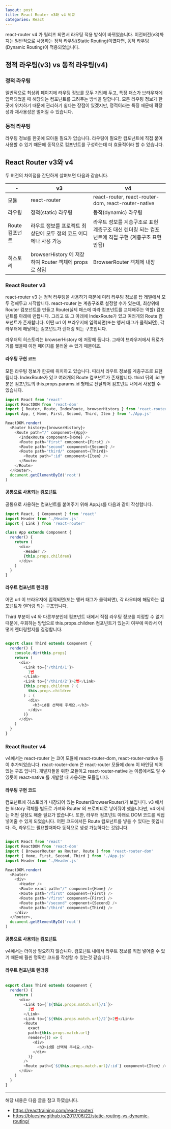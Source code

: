 ```yaml
---
layout: post
title: React Router v3와 v4 비교
categories: React
---
```


react-router v4 가 릴리즈 되면서 라우팅 적용 방식이 바뀌었습니다. 이전버전(v3)까지는 일반적으로 사용하는 정적 라우팅(Static Routing)이였다면, 동적 라우팅(Dynamic Routing)이 적용되었습니다.

## 정적 라우팅(v3) vs 동적 라우팅(v4)

### 정적 라우팅
일반적으로 최상위 페이지에 라우팅 정보를 모두 기입해 두고, 특정 패스가 브라우저에 입력되었을 때 해당되는 컴포넌트를 그려주는 방식을 말합니다. 모든 라우팅 정보가 한곳에 위치하기 때문에 관리하기 쉽다는 장점이 있겠지만, 정적이라는 특징 때문에 확장성과 재사용성은 떨어질 수 있습니다. 

### 동적 라우팅
라우팅 정보를 한곳에 모아둘 필요가 없습니다. 라우팅이 필요한 컴포넌트에 직접 붙여 사용할 수 있기 때문에 동적으로 컴포넌트를 구성하는데 더 효율적이라 할 수 있습니다.

## React Router v3와 v4
두 버전의 차이점을 간단하게 살펴보면 다음과 같습니다.

| - | v3 | v4 |
|-----|----|----| 
| 모듈 | react-router | react-router, react-router-dom, react-router-native |
| 라우팅	| 정적(static) 라우팅	| 동적(dynamic) 라우팅 |
| Route 컴포넌트	| 라우트 정보를 프로젝트 최상단에 모두 정의	코드 어디에나 사용 가능 |	라우트 정보를 계층구조로 표현	계층구조 대신 렌더링 되는 컴포넌트에 직접 구현 (계층구조 표현 안됨) |
| 히스토리	| browserHistory 에 저장하여 Router 객체에 props 로 삽입	| BrowserRouter 객체에 내장

### React Router v3


react-router v3 는 정적 라우팅을 사용하기 때문에 미리 라우팅 정보를 탑 레벨에서 모두 정해두고 시작합니다. react-router 는 계층구조로 설정할 수가 있는데, 최상위에 Router 컴포넌트를 만들고 Route(실제 패스에 따라 컴포넌트를 교체해주는 역할) 컴포넌트를 아래에 만듭니다. 그리고 또 그 아래에 IndexRoute가 있고 여러개의 Route 컴포넌트가 존재합니다. 어떤 url 이 브라우저에 입력되면(또는 앵커 태그가 클릭되면), 각 라우터에 해당하는 컴포넌트가 렌더링 되는 구조입니다.

라우터의 히스토리는 browserHistory 에 저장해 둡니다. 그래야 브라우저에서 뒤로가기를 했을때 이전 페이지를 불러올 수 있기 때문이죠.

#### 라우팅 구현 코드 
모든 라우팅 정보가 한곳에 위치하고 있습니다. 따라서 라우트 정보를 계층구조로 표현됩니다. IndexRoute가 있고 여러개의 Route 컴포넌트가 존재합니다. third 뒤의 :id 부분은 컴포넌트의 this.props.params.id 형태로 전달되어 컴포넌트 내에서 사용할 수 있습니다.

```js
import React from 'react'
import ReactDOM from 'react-dom'
import { Router, Route, IndexRoute, browserHistory } from 'react-router'
import App, { Home, First, Second, Third, Item } from './App.js'

ReactDOM.render(
  <Router history={browserHistory}>
    <Route path="/" component={App}>
      <IndexRoute component={Home} />
      <Route path="first" component={First} />
      <Route path="second" component={Second} />
      <Route path="third/" component={Third}>
        <Route path=":id" component={Item} />
      </Route>
    </Route>
  </Router>,
  document.getElementById('root')
)
```

#### 공통으로 사용되는 컴포넌트
공통으로 사용하는 컴포넌트를 붙여주기 위해 App.js를 다음과 같이 작성합니다. 
```js
import React, { Component } from 'react'
import Header from './Header.js'
import { Link } from 'react-router'

class App extends Component {
  render() {
    return (
      <div>
        <Header />
        {this.props.children}
      </div>
    )
  }
}
```



#### 라우트 컴포넌트 렌더링 
어떤 url 이 브라우저에 입력되면(또는 앵커 태그가 클릭되면), 각 라우터에 해당하는 컴포넌트가 렌더링 되는 구조입니다.

Third 부분이 v4 와 다른부분인데 컴포넌트 내에서 직접 라우팅 정보를 지정할 수 없기 때문에, 우회하는 방법으로 this.props.children 컴포넌트가 있는지 여부에 따라서 어떻게 렌더링할지를 결정합니다.

```js

export class Third extends Component {
  render() {
    console.dir(this.props)
    return (
      <div>
        <Link to={'/third/1'}>
          1번
        </Link>
        <Link to={'/third/2'}>2번</Link>
        {this.props.children ? (
          this.props.children
        ) : (
          <div>
            <h3>id를 선택해 주세요.</h3>
          </div>
        )}
      </div>
    )
  }
}
```
### React Router v4
v4에서는 react-router 는 코어 모듈에 react-router-dom, react-router-native 등이 추가되었습니다. react-router-dom 은 react-router 모듈에 dom 이 바인딩 되어 있는 구조 입니다. 개발자들을 위한 모듈이고 react-router-native 는 이름에서도 알 수 있듯이 react-native 를 개발할 때 사용하는 모듈입니다.


#### 라우팅 구현 코드 
컴포넌트에 히스토리가 내장되어 있는 Router(BrowserRouter)가 보입니다. v3 에서는 history 객체를 별도로 가져와 Router 의 프로퍼티로 넣어줘야 했습니다만, v4 에서는 어떤 설정도 해줄 필요가 없습니다. 또한, 라우터 컴포넌트 아래로 DOM 코드를 직접 넣어줄 수 있게 되었습니다. 어떤 코드에서든 Route 컴포넌트를 넣을 수 있다는 뜻입니다. 즉, 라우트는 필요할때마다 동적으로 생성 가능하다는 것입니다.

```js

import React from 'react'
import ReactDOM from 'react-dom'
import { BrowserRouter as Router, Route } from 'react-router-dom'
import { Home, First, Second, Third } from './App.js'
import Header from './Header.js'

ReactDOM.render(
  <Router>
    <div>
      <Header />
      <Route exact path="/" component={Home} />
      <Route path="/first" component={First} />
      <Route path="/first" component={First} />
      <Route path="/second" component={Second} />
      <Route path="/third" component={Third} />
    </div>
  </Router>,
  document.getElementById('root')
)
```

#### 공통으로 사용되는 컴포넌트
v4에서는 더이상 필요하지 않습니다. 컴포넌트 내에서 라우트 정보를 직접 넣어줄 수 있기 때문에 훨씬 명확한 코드를 작성할 수 있는것 같습니다.

#### 라우트 컴포넌트 렌더링 
```js

export class Third extends Component {
  render() {
    return (
      <div>
        <Link to={`${this.props.match.url}/1`}>
          1번
        </Link>
        <Link to={`${this.props.match.url}/2`}>2번</Link>
        <Route
          exact
          path={this.props.match.url}
          render={() => (
            <div>
              <h3>id를 선택해 주세요.</h3>
            </div>
          )}
        />
        <Route path={`${this.props.match.url}/:id`} component={Item} />
      </div>
    )
  }
}

```


----
해당 내용은 다음 글을 참고 하였습니다.
- https://reacttraining.com/react-router/
- https://blueshw.github.io/2017/06/22/static-routing-vs-dynamic-routing/